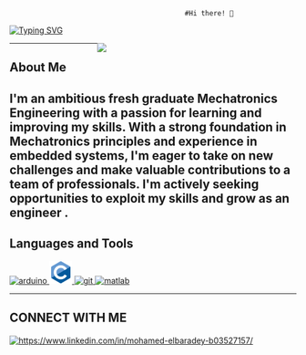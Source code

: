                                                #Hi there! 👋
<a href="https://git.io/typing-svg"><img src="https://readme-typing-svg.herokuapp.com?font=Fira+Code&pause=1000&color=247DA4&width=435&lines=+I'M+Mohamed+Elbaradey+EMBEDDED+SW+ENINGEER" alt="Typing SVG" /></a>

<img src="https://camo.githubusercontent.com/5ddf73ad3a205111cf8c686f687fc216c2946a75005718c8da5b837ad9de78c9/68747470733a2f2f7468756d62732e6766796361742e636f6d2f4576696c4e657874446576696c666973682d736d616c6c2e676966" width="350" align="right" />

<!-- Add an empty line or paragraph break here -->




---


## About Me

I'm an ambitious fresh graduate Mechatronics Engineering with a passion for learning and improving my skills. With a strong foundation in Mechatronics principles and experience in embedded systems, I'm eager to take on new challenges and make valuable contributions to a team of professionals. I'm actively seeking opportunities to exploit my skills and grow as an engineer .
---

## Languages and Tools

<p align="left"> <a href="https://www.arduino.cc/" target="_blank" rel="noreferrer"> <img src="https://cdn.worldvectorlogo.com/logos/arduino-1.svg" alt="arduino" width="40" height="40"/> </a> <a href="https://www.cprogramming.com/" target="_blank" rel="noreferrer"> <img src="https://raw.githubusercontent.com/devicons/devicon/master/icons/c/c-original.svg" alt="c" width="40" height="40"/> </a> <a href="https://git-scm.com/" target="_blank" rel="noreferrer"> <img src="https://www.vectorlogo.zone/logos/git-scm/git-scm-icon.svg" alt="git" width="40" height="40"/> </a> <a href="https://www.mathworks.com/" target="_blank" rel="noreferrer"> <img src="https://upload.wikimedia.org/wikipedia/commons/2/21/Matlab_Logo.png" alt="matlab" width="40" height="40"/> </a> </p>

---

## CONNECT WITH ME

<p align="left">
<a href="https://linkedin.com/in/https://www.linkedin.com/in/mohamed-elbaradey-b03527157/" target="blank"><img align="center" src="https://raw.githubusercontent.com/rahuldkjain/github-profile-readme-generator/master/src/images/icons/Social/linked-in-alt.svg" alt="https://www.linkedin.com/in/mohamed-elbaradey-b03527157/" height="30" width="40" /></a>
</p>


